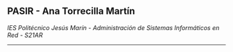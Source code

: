 ## PASIR - Ana Torrecilla Martín

*IES Politécnico Jesús Marín - Administración de Sistemas Informáticos en Red - S21AR*


----------------------------------------------------------------------------------------

